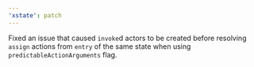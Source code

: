 ```yaml
---
'xstate': patch
---
```


Fixed an issue that caused `invoke`d actors to be created before resolving `assign` actions from `entry` of the same state when using `predictableActionArguments` flag.
